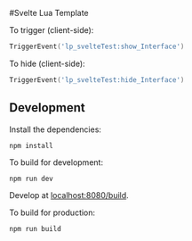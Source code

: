 #Svelte Lua Template

To trigger (client-side):
```lua
TriggerEvent('lp_svelteTest:show_Interface')
```

To hide (client-side):
```lua
TriggerEvent('lp_svelteTest:hide_Interface')
```

## Development
Install the dependencies:
```
npm install
```
To build for development:
```
npm run dev
```
Develop at [localhost:8080/build](http://localhost:8080/build).

To build for production:
```
npm run build
```
